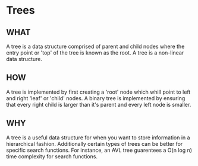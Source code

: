 # Trees

## WHAT

A tree is a data structure comprised of parent and child nodes where the entry point or 'top' of the tree is known as the root. A tree is a non-linear data structure.

## HOW

A tree is implemented by first creating a 'root' node which whill point to left and right 'leaf' or 'child' nodes. A binary tree is implemented by ensuring that every right child is larger than it's parent and every left node is smaller.

## WHY

A tree is a useful data structure for when you want to store information in a hierarchical fashion. Additionally certain types of trees can be better for specific search functions. For instance, an AVL tree guarentees a O(n log n) time complexity for search functions.